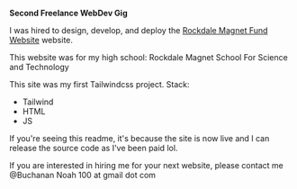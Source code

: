 **Second Freelance WebDev Gig**

I was hired to design, develop, and deploy the [Rockdale Magnet Fund Website](rockdalemagnetfund.org) website. 

This website was for my high school: Rockdale Magnet School For Science and Technology

This site was my first Tailwindcss project. 
Stack:
- Tailwind
- HTML
- JS

If you're seeing this readme, it's because the site is now live and I can release the source code as I've been paid lol.

If you are interested in hiring me for your next website, please contact me @Buchanan Noah 100 at gmail dot com

